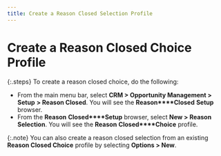 ```yaml
---
title: Create a Reason Closed Selection Profile
---
```


# Create a Reason Closed Choice Profile


{:.steps}
To create a reason closed choice, do the  following:

- From the main  menu bar, select **CRM 
 &gt; Opportunity Management &gt; Setup** **&gt; Reason Closed**. You will see the **Reason****Closed** **Setup**  browser.
- From the **Reason** **Closed****Setup** browser, select **New 
 &gt; Reason Selection**. You will see the **Reason** **Closed****Choice** profile.



{:.note}
You can also create a reason closed selection from an  existing **Reason Closed Choice** profile  by selecting **Options &gt; New**.
